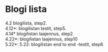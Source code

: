 # Blogi lista
4.2 blogilista, step2.  
4.12*: blogilistan testit, step5.  
4.14* blogilistan laajennus, step2   
4.22*: blogilistan laajennus, step10  
5.22*: 5.22: blogilistan end to end -testit, step6
